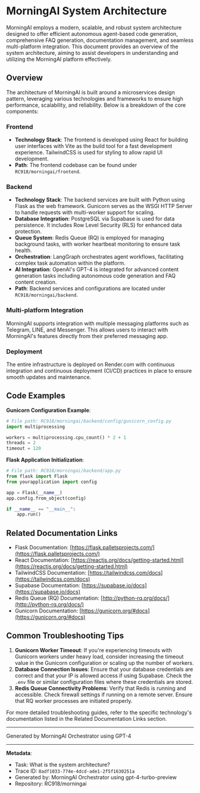 # MorningAI System Architecture

MorningAI employs a modern, scalable, and robust system architecture designed to offer efficient autonomous agent-based code generation, comprehensive FAQ generation, documentation management, and seamless multi-platform integration. This document provides an overview of the system architecture, aiming to assist developers in understanding and utilizing the MorningAI platform effectively.

## Overview

The architecture of MorningAI is built around a microservices design pattern, leveraging various technologies and frameworks to ensure high performance, scalability, and reliability. Below is a breakdown of the core components:

### Frontend

- **Technology Stack**: The frontend is developed using React for building user interfaces with Vite as the build tool for a fast development experience. TailwindCSS is used for styling to allow rapid UI development.
- **Path**: The frontend codebase can be found under `RC918/morningai/frontend`.

### Backend

- **Technology Stack**: The backend services are built with Python using Flask as the web framework. Gunicorn serves as the WSGI HTTP Server to handle requests with multi-worker support for scaling.
- **Database Integration**: PostgreSQL via Supabase is used for data persistence. It includes Row Level Security (RLS) for enhanced data protection.
- **Queue System**: Redis Queue (RQ) is employed for managing background tasks, with worker heartbeat monitoring to ensure task health.
- **Orchestration**: LangGraph orchestrates agent workflows, facilitating complex task automation within the platform.
- **AI Integration**: OpenAI's GPT-4 is integrated for advanced content generation tasks including autonomous code generation and FAQ content creation.
- **Path**: Backend services and configurations are located under `RC918/morningai/backend`.

### Multi-platform Integration

MorningAI supports integration with multiple messaging platforms such as Telegram, LINE, and Messenger. This allows users to interact with MorningAI's features directly from their preferred messaging app.

### Deployment

The entire infrastructure is deployed on Render.com with continuous integration and continuous deployment (CI/CD) practices in place to ensure smooth updates and maintenance.

## Code Examples

**Gunicorn Configuration Example**:

```python
# File path: RC918/morningai/backend/config/gunicorn_config.py
import multiprocessing

workers = multiprocessing.cpu_count() * 2 + 1
threads = 2
timeout = 120
```

**Flask Application Initialization**:

```python
# File path: RC918/morningai/backend/app.py
from flask import Flask
from yourapplication import config

app = Flask(__name__)
app.config.from_object(config)

if __name__ == "__main__":
    app.run()
```

## Related Documentation Links

- Flask Documentation: [https://flask.palletsprojects.com/](https://flask.palletsprojects.com/)
- React Documentation: [https://reactjs.org/docs/getting-started.html](https://reactjs.org/docs/getting-started.html)
- TailwindCSS Documentation: [https://tailwindcss.com/docs](https://tailwindcss.com/docs)
- Supabase Documentation: [https://supabase.io/docs](https://supabase.io/docs)
- Redis Queue (RQ) Documentation: [http://python-rq.org/docs/](http://python-rq.org/docs/)
- Gunicorn Documentation: [https://gunicorn.org/#docs](https://gunicorn.org/#docs)

## Common Troubleshooting Tips

1. **Gunicorn Worker Timeout**: If you're experiencing timeouts with Gunicorn workers under heavy load, consider increasing the timeout value in the Gunicorn configuration or scaling up the number of workers.
2. **Database Connection Issues**: Ensure that your database credentials are correct and that your IP is allowed access if using Supabase. Check the `.env` file or similar configuration files where these credentials are stored.
3. **Redis Queue Connectivity Problems**: Verify that Redis is running and accessible. Check firewall settings if running on a remote server. Ensure that RQ worker processes are initiated properly.

For more detailed troubleshooting guides, refer to the specific technology's documentation listed in the Related Documentation Links section.

---
Generated by MorningAI Orchestrator using GPT-4

---

**Metadata**:
- Task: What is the system architecture?
- Trace ID: `8adf1033-774e-4dcd-ade1-2f5f1630251a`
- Generated by: MorningAI Orchestrator using gpt-4-turbo-preview
- Repository: RC918/morningai
